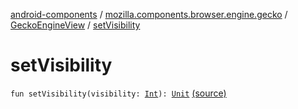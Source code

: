 [android-components](../../index.md) / [mozilla.components.browser.engine.gecko](../index.md) / [GeckoEngineView](index.md) / [setVisibility](./set-visibility.md)

# setVisibility

`fun setVisibility(visibility: `[`Int`](https://kotlinlang.org/api/latest/jvm/stdlib/kotlin/-int/index.html)`): `[`Unit`](https://kotlinlang.org/api/latest/jvm/stdlib/kotlin/-unit/index.html) [(source)](https://github.com/mozilla-mobile/android-components/blob/master/components/browser/engine-gecko-beta/src/main/java/mozilla/components/browser/engine/gecko/GeckoEngineView.kt#L208)